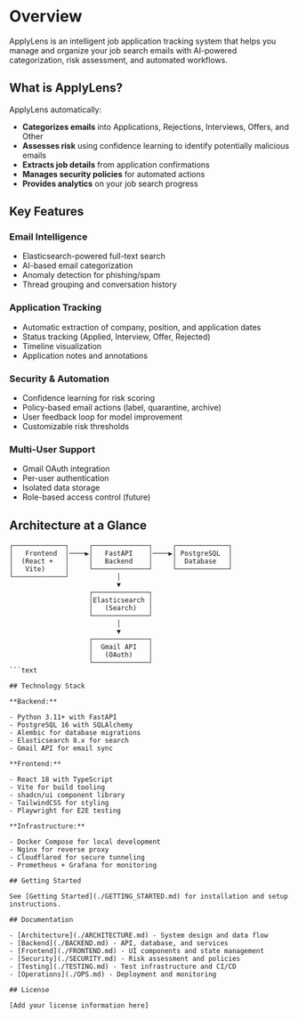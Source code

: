 # Overview

ApplyLens is an intelligent job application tracking system that helps you manage and organize your job search emails with AI-powered categorization, risk assessment, and automated workflows.

## What is ApplyLens?

ApplyLens automatically:

- **Categorizes emails** into Applications, Rejections, Interviews, Offers, and Other
- **Assesses risk** using confidence learning to identify potentially malicious emails
- **Extracts job details** from application confirmations
- **Manages security policies** for automated actions
- **Provides analytics** on your job search progress

## Key Features

### Email Intelligence

- Elasticsearch-powered full-text search
- AI-based email categorization
- Anomaly detection for phishing/spam
- Thread grouping and conversation history

### Application Tracking

- Automatic extraction of company, position, and application dates
- Status tracking (Applied, Interview, Offer, Rejected)
- Timeline visualization
- Application notes and annotations

### Security & Automation

- Confidence learning for risk scoring
- Policy-based email actions (label, quarantine, archive)
- User feedback loop for model improvement
- Customizable risk thresholds

### Multi-User Support

- Gmail OAuth integration
- Per-user authentication
- Isolated data storage
- Role-based access control (future)

## Architecture at a Glance

```text
┌─────────────┐     ┌──────────────┐     ┌─────────────┐
│   Frontend  │────▶│   FastAPI    │────▶│ PostgreSQL  │
│  (React +   │     │   Backend    │     │  Database   │
│   Vite)     │     └──────────────┘     └─────────────┘
└─────────────┘            │
                           ▼
                    ┌──────────────┐
                    │Elasticsearch │
                    │   (Search)   │
                    └──────────────┘
                           │
                           ▼
                    ┌──────────────┐
                    │  Gmail API   │
                    │   (OAuth)    │
                    └──────────────┘
```text

## Technology Stack

**Backend:**

- Python 3.11+ with FastAPI
- PostgreSQL 16 with SQLAlchemy
- Alembic for database migrations
- Elasticsearch 8.x for search
- Gmail API for email sync

**Frontend:**

- React 18 with TypeScript
- Vite for build tooling
- shadcn/ui component library
- TailwindCSS for styling
- Playwright for E2E testing

**Infrastructure:**

- Docker Compose for local development
- Nginx for reverse proxy
- Cloudflared for secure tunneling
- Prometheus + Grafana for monitoring

## Getting Started

See [Getting Started](./GETTING_STARTED.md) for installation and setup instructions.

## Documentation

- [Architecture](./ARCHITECTURE.md) - System design and data flow
- [Backend](./BACKEND.md) - API, database, and services
- [Frontend](./FRONTEND.md) - UI components and state management
- [Security](./SECURITY.md) - Risk assessment and policies
- [Testing](./TESTING.md) - Test infrastructure and CI/CD
- [Operations](./OPS.md) - Deployment and monitoring

## License

[Add your license information here]
